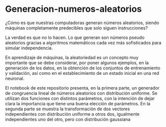 # Generacion-numeros-aleatorios

¿Cómo es que nuestras computadoras generan números aleatorios, siendo máquinas completamente predecibles que solo siguen instrucciones?

La verdad es que no lo hacen. Lo que generan son números pseudo aleatorios gracias a algoritmos matemáticos cada vez más sofisticados para simular independencia.

En aprendizaje de máquinas, la aleatoriedad es un concepto muy importante que se debe considerar, por poner algunos ejemplos, en la generación de los datos, en la obtención de los conjuntos de entrenamiento y validación, así como en el establecimiento de un estado inicial en una red neuronal.

El notebook de este repositorio presenta, en la primera parte, un generador de congruencia lineal de números aleatorios con distribución uniforme. 
Se utilizan dos funciones con distintos parámetros, con la intención de dejar clara la importancia que tiene una buena elección de parámetros.
En la segunda parte se muestra la transformación de dos vectores independientes con distribución uniforme a otros dos, igualmente independientes uno del otro, pero con distribución gaussiana
